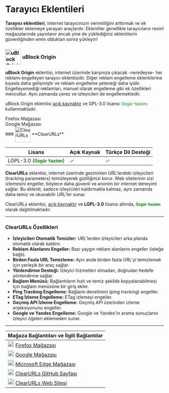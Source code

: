 <!-- NOTLAR 
 - Bu içerik halihazırda yazılmıştır. İçerik içinde ekleme yapma yada düzeltme yapma ihtiyacı yoksa değişiklik yapmanız önerilmez. Uygulama önerilerine ekleme yapmak isterseniz, eklenen diğer uygulamaların kalitesinde olmasına özen gösteriniz.
 - Tablo eklemeyi unutmayın 
 - Uygun görseller eklemeyi unutmayın.
 - İçerik kuralları ve ekleme yapmak sayfalarını ziyaret edebilirsiniz -->

# Tarayıcı Eklentileri

**Tarayıcı eklentileri**, internet tarayıcınızın verimliliğini arttırmak ve ek özellikler eklemeye yarayan araçlardır. Eklentiler genellikle tarayıcıların resmî mağazalarında yayınlanır ancak yine de yüklediğiniz eklentilerin güvenliğinden emin olduktan sonra yükleyin!

### <span style="display: inline-block; vertical-align: middle;"><img src="docs/images/ublock.png" alt="uBlock Origin" style="width: 50px; height: auto;"> </span> <span style="display: inline-block; vertical-align: middle;"> uBlock Origin

**uBlock Origin** eklentisi, internet üzerinde karşınıza çıkacak -neredeyse- her reklamı engelleyen tarayıcı eklentisidir. Diğer reklam engelleme eklentilerine kıyasla daha gelişmiştir ve reklam engelleme yeteneği daha iyidir. Engelleyemediği reklamları, manuel olarak engelleme gibi ek özellikleri mevcuttur. Aynı zamanda çerez ve izleyicileri de engellemektedir.

uBlock Origin eklentisi [açık kaynaktır](https://github.com/gorhill/uBlock) ve GPL-3.0 lisansı <span style="color: green;"><small>(Özgür Yazılım)</small></span> kullanmaktadır.

<div class="web-store-container">
    <div class="web-store-box">
        <i class="fab fa-firefox"></i>
        <div class="title">
            <a href="https://addons.mozilla.org/tr/firefox/addon/ublock-origin/" target="_blank" style="color: inherit; text-decoration: none;">Firefox Mağazası</a>
        </div>
    </div>
    <div class="web-store-box">
        <i class="fab fa-google"></i>
        <div class="title">
            <a href="https://chromewebstore.google.com/detail/ublock-origin-lite/ddkjiahejlhfcafbddmgiahcphecmpfh" target="_blank" style="color: inherit; text-decoration: none;">Google Mağazası</a>
        </div>
    </div>
</div>
### <span style="display: inline-block; vertical-align: middle;"><img src="https://avatars.githubusercontent.com/u/69992176?s=200&v=4" alt="ClearURLs" style="width: 50px; height: auto;"> </span> **ClearURLs**

| Lisans | Açık Kaynak | Türkçe Dil Desteği |
|--------|-------------|---------------------|
| LGPL-3.0 (<span style="color: green;"><small>**Özgür Yazılım**</small></span>) |    <span style="color: green;">✓</span> | <span style="color: green;">✓</span> |

**ClearURLs** eklentisi, internet üzerinde gezinirken URL'lerdeki izleyicileri (tracking parameters) temizleyerek gizliliğinizi korur. Web sitelerinin sizi izlemesini engeller, böylece daha güvenli ve anonim bir internet deneyimi sağlar. Bu eklenti, sadece izleyicileri kaldırmakla kalmaz, aynı zamanda daha temiz ve okunabilir URL'ler sunar.

ClearURLs eklentisi, [açık kaynaktır](https://github.com/ClearURLs/Addon) ve **LGPL-3.0** lisansı altında, <span style="color: green;"><small>**Özgür Yazılım**</small></span> olarak dağıtılmaktadır.

---

### ClearURLs Özellikleri

- **İzleyicileri Otomatik Temizler:** URL'lerden izleyicileri arka planda otomatik olarak kaldırır.
- **Reklam Alanlarını Engeller:** Bazı yaygın reklam alanlarını engeller (isteğe bağlı).
- **Birden Fazla URL Temizleme:** Aynı anda birden fazla URL'yi temizlemek için yerleşik bir araç sağlar.
- **Yönlendirme Desteği:** İzleyici hizmetleri olmadan, doğrudan hedefe yönlendirme sağlar.
- **Bağlam Menüsü:** Bağlantıların hızlı ve temiz şekilde kopyalanabilmesi için bağlam menüsüne bir giriş ekler.
- **Ping Tracking Engelleme:** Bağlantı denetimini (ping tracking) engeller.
- **ETag İzleme Engelleme:** ETag izlemeyi engeller.
- **Geçmiş API İzleme Engelleme:** Geçmiş API üzerinden izleme enjeksiyonunu engeller.
- **Google ve Yandex Engelleme:** Google ve Yandex'in arama sonuçlarını izleyici öğeleri eklemeden sunar.

---

| **Mağaza Bağlantıları ve İlgili Bağlantılar**  |
| ----------------------------------------------- |
| <img src="https://upload.wikimedia.org/wikipedia/commons/thumb/a/a0/Firefox_logo%2C_2019.svg/1971px-Firefox_logo%2C_2019.svg.png" width="20" height="20"> [Firefox Mağazası](https://addons.mozilla.org/tr/firefox/addon/clearurls/) |
| <img src="https://upload.wikimedia.org/wikipedia/commons/thumb/0/0c/Google_Chrome_Web_Store_icon_2022.svg/280px-Google_Chrome_Web_Store_icon_2022.svg.png" width="20" height="20"> [Google Mağazası](https://chromewebstore.google.com/detail/clearurls/lckanjgmijmafbedllaakclkaicjfmnk) |
| <img src="https://upload.wikimedia.org/wikipedia/commons/thumb/b/b8/Microsoft_Edge_logo_%282015%E2%80%932019%29.svg/1024px-Microsoft_Edge_logo_%282015%E2%80%932019%29.svg.png" width="20" height="20"> [Microsoft Edge Mağazası](https://microsoftedge.microsoft.com/addons/detail/clearurls/mdkdmaickkfdekbjdoojfalpbkgaddei) |
| <img src="https://upload.wikimedia.org/wikipedia/commons/thumb/9/95/Font_Awesome_5_brands_github.svg/300px-Font_Awesome_5_brands_github.svg.png" width="20" height="20"> [ClearURLs GitHub Sayfası](https://github.com/ClearURLs/Addon) |
| <img src="https://avatars.githubusercontent.com/u/69992176?s=200&v=4" width="20" height="20"> [ClearURLs Web Sitesi](https://docs.clearurls.xyz/) |
